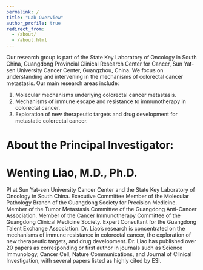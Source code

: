 ```yaml
---
permalink: /
title: "Lab Overview"
author_profile: true
redirect_from: 
  - /about/
  - /about.html
---
```


Our research group is part of the State Key Laboratory of Oncology in South China, Guangdong Provincial Clinical Research Center for Cancer, Sun Yat-sen University Cancer Center, Guangzhou, China. We focus on understanding and intervening in the mechanisms of colorectal cancer metastasis. Our main research areas include: 
1. Molecular mechanisms underlying colorectal cancer metastasis.
2. Mechanisms of immune escape and resistance to immunotherapy in colorectal cancer.
3. Exploration of new therapeutic targets and drug development for metastatic colorectal cancer.

About the Principal Investigator:
======
Wenting Liao, M.D., Ph.D.
======
PI at Sun Yat-sen University Cancer Center and the State Key Laboratory of Oncology in South China. Executive Committee Member of the Molecular Pathology Branch of the Guangdong Society for Precision Medicine. Member of the Tumor Metastasis Committee of the Guangdong Anti-Cancer Association. Member of the Cancer Immunotherapy Committee of the Guangdong Clinical Medicine Society. Expert Consultant for the Guangdong Talent Exchange Association. Dr. Liao’s research is concentrated on the mechanisms of immune resistance in colorectal cancer, the exploration of new therapeutic targets, and drug development. Dr. Liao has published over 20 papers as corresponding or first author in journals such as Science Immunology, Cancer Cell, Nature Communications, and Journal of Clinical Investigation, with several papers listed as highly cited by ESI.




